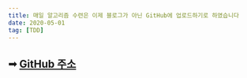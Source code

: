 ```yaml
---
title: 매일 알고리즘 수련은 이제 블로그가 아닌 GitHub에 업로드하기로 하였습니다
date: 2020-05-01
tag: [TDD]
---
```


## ➟ [GitHub 주소](https://github.com/Woomin-Jeon/kata)